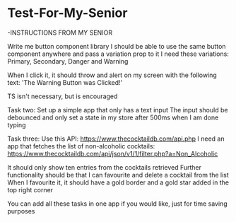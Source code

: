 # Test-For-My-Senior
-INSTRUCTIONS FROM MY SENIOR

Write me button component library
I should be able to use the same button component anywhere and pass a variation prop to it
I need these variations: Primary, Secondary, Danger and Warning

When I click it, it should throw and alert on my screen with the following text:
'The Warning Button was Clicked!'

TS isn't necessary, but is encouraged

Task two:
Set up a simple app that only has a text input
The input should be debounced and only set a state in my store after 500ms when I am done typing

Task three:
Use this API: https://www.thecocktaildb.com/api.php
I need an app that fetches the list of non-alcoholic cocktails: https://www.thecocktaildb.com/api/json/v1/1/filter.php?a=Non_Alcoholic

It should only show ten entries from the cocktails retrieved
Further functionality should be that I can favourite and delete a cocktail from the list
When I favourite it, it should have a gold border and a gold star added in the top right corner


You can add all these tasks in one app if you would like, just for time saving purposes